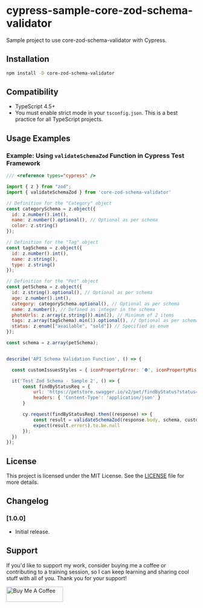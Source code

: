 # cypress-sample-core-zod-schema-validator

Sample project to use core-zod-schema-validator with Cypress.


## Installation

```sh
npm install -D core-zod-schema-validator
```


## Compatibility

- TypeScript 4.5+
- You must enable strict mode in your `tsconfig.json`. This is a best practice for all TypeScript projects.



## Usage Examples

### Example: Using `validateSchemaZod` Function in Cypress Test Framework

```js
/// <reference types="cypress" />

import { z } from "zod";
import { validateSchemaZod } from 'core-zod-schema-validator'

// Definition for the "Category" object
const categorySchema = z.object({
  id: z.number().int(),
  name: z.number().optional(), // Optional as per schema
  color: z.string()
});

// Definition for the "Tag" object
const tagSchema = z.object({
  id: z.number().int(),
  name: z.string(),
  type: z.string()
});

// Definition for the "Pet" object
const petSchema = z.object({
  id: z.string().optional(), // Optional as per schema
  age: z.number().int(),
  category: categorySchema.optional(), // Optional as per schema
  name: z.number(), // Defined as integer in the schema
  photoUrls: z.array(z.string()).min(2), // Minimum of 2 items
  tags: z.array(tagSchema).min(1).optional(), // Optional as per schema, min 1 item.
  status: z.enum(["available", "sold"]) // Specified as enum
});

const schema = z.array(petSchema);


describe('API Schema Validation Function', () => {

  const customIssuesStyles = { iconPropertyError: '⛔', iconPropertyMissing: '❓' }

  it('Test Zod Schema - Sample 2', () => {
      const findByStatusReq = {
          url: 'https://petstore.swagger.io/v2/pet/findByStatus?status=pending',
          headers: { 'Content-Type': 'application/json' }
      }

      cy.request(findByStatusReq).then((response) => {
          const result = validateSchemaZod(response.body, schema, customIssuesStyles)
          expect(result.errors).to.be.null
      });
  })
});
```
 

## License

This project is licensed under the MIT License. See the [LICENSE](LICENSE) file for more details.


## Changelog

### [1.0.0]
- Initial release.


## Support

If you'd like to support my work, consider buying me a coffee or contributing to a training session, so I can keep learning and sharing cool stuff with all of you. Thank you for your support!

<a href="https://www.buymeacoffee.com/sclavijosuero" target="_blank"><img src="https://cdn.buymeacoffee.com/buttons/v2/default-yellow.png" alt="Buy Me A Coffee" style="height: 40px !important;width: 150px !important;" ></a>

